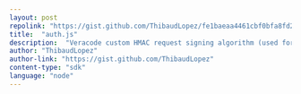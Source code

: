 ```yaml
---
layout: post
repolink: "https://gist.github.com/ThibaudLopez/fe1baeaa4461cbf0bfa8fd258ff43243"
title:  "auth.js"
description:  "Veracode custom HMAC request signing algorithm (used for API authorization), written in JavaScript -- uses Web Crypto API instead of the Node Crypto library."
author: "ThibaudLopez"
author-link: "https://gist.github.com/ThibaudLopez"
content-type: "sdk"
language: "node"
---
```

